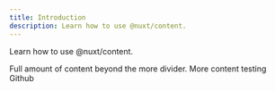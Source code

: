 ```yaml
---
title: Introduction
description: Learn how to use @nuxt/content.
---
```


Learn how to use @nuxt/content.
<!--more-->
Full amount of content beyond the more divider.
More content testing Github